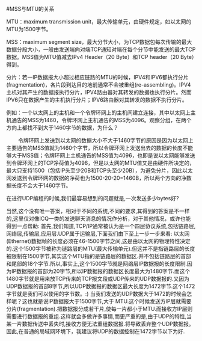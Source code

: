 #MSS与MTU的关系

MTU：maximum transmission unit，最大传输单元，由硬件规定，如以太网的MTU为1500字节。

MSS：maximum segment size，最大分节大小，为TCP数据包每次传输的最大数据分段大小，一般由发送端向对端TCP通知对端在每个分节中能发送的最大TCP数据。MSS值为MTU值减去IPv4 Header（20 Byte）和TCP header（20 Byte）得到。

分片：若一IP数据报大小超过相应链路的MTU的时候，IPV4和IPV6都执行分片(fragmentation)，各片段到达目的地前通常不会被重组(re-assembling)。IPV4主机对其产生的数据报执行分片，IPV4路由器对其转发的数据也执行分片。然而IPV6只在数据产生的主机执行分片；IPV6路由器对其转发的数据不执行分片。



例如：一个以太网上的主机和一个令牌环网上的主机间建立连接，其中以太网上主机通告的MSS为1460，令牌环网上主机通告的MSS为4096。观察分组，在两个方向上都找不到大于1460字节的数据，为什么？

        令牌环网上发送到以太网的数据大小不大于1460字节的原因是因为以太网上主要通告的MSS值就为1460个字节，所以令牌环网上发送出去的数据的长度不能够大于MSS值；令牌环网上主机通告的MSS值为4096，也即是说以太网能够发送到令牌环网上的TCP净荷值为4096，但是以太网的MTU值又是由硬件所决定的，最大只支持1500（包括IP头至少20B和TCP头至少20B），为避免分片，因此以太网发送到令牌环网的数据的净荷也为1500-20-20=1460B，所以两个方向的净数据长度不会大于1460字节。 

在进行UDP编程的时候,我们最容易想到的问题就是,一次发送多少bytes好?

当然,这个没有唯一答案，相对于不同的系统,不同的要求,其得到的答案是不一样的,这里仅对像ICQ一类的发送聊天消息的情况作分析，对于其他情况，或许也能得到一点帮助: 
首先,我们知道,TCP/IP通常被认为是一个四层协议系统,包括链路层,网络层,传输层,应用层.UDP属于运输层,下面我们由下至上一步一步来看: 
以太网(Ethernet)数据帧的长度必须在46-1500字节之间,这是由以太网的物理特性决定的.这个1500字节被称为链路层的MTU(最大传输单元).但这并不是指链路层的长度被限制在1500字节,其实这个MTU指的是链路层的数据区.并不包括链路层的首部和尾部的18个字节.所以,事实上,这个1500字节就是网络层IP数据报的长度限制.因为IP数据报的首部为20字节,所以IP数据报的数据区长度最大为1480字节.而这个1480字节就是用来放TCP传来的TCP报文段或UDP传来的UDP数据报的.又因为UDP数据报的首部8字节,所以UDP数据报的数据区最大长度为1472字节.这个1472字节就是我们可以使用的字节数。:) 
当我们发送的UDP数据大于1472的时候会怎样呢？这也就是说IP数据报大于1500字节,大于 MTU.这个时候发送方IP层就需要分片(fragmentation).把数据报分成若干片,使每一片都小于MTU.而接收方IP层则需要进行数据报的重组.这样就会多做许多事情,而更严重的是,由于UDP的特性,当某一片数据传送中丢失时,接收方便无法重组数据报.将导致丢弃整个UDP数据报。 
因此,在普通的局域网环境下，我建议将UDP的数据控制在1472字节以下为好. 